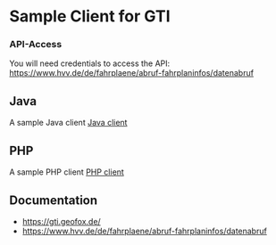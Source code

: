 # Sample Client for GTI

### API-Access
You will need credentials to access the API: https://www.hvv.de/de/fahrplaene/abruf-fahrplaninfos/datenabruf

## Java
A sample Java client 
[Java client](java/README.md)

## PHP
A sample PHP client 
[PHP client](php/README.md)


## Documentation
* https://gti.geofox.de/
* https://www.hvv.de/de/fahrplaene/abruf-fahrplaninfos/datenabruf
